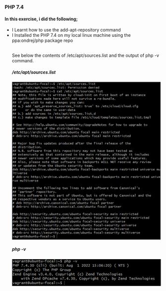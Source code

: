 ### PHP 7.4

#### In this exercise, i did the following;

<ul>

<li> I Learnt how to use the add-apt-repository command </li>

<li>I Installed the PHP 7.4 on my local linux machine using the ppa:ondrej/php package repo </li>

<br>

See below the contents of /etc/apt/sources.list and the output of php -v command.

##### /etc/apt/sources.list

![sources.list](./Sources_list.png "sources.list")

##### php -v

![php](./php.png "php")

